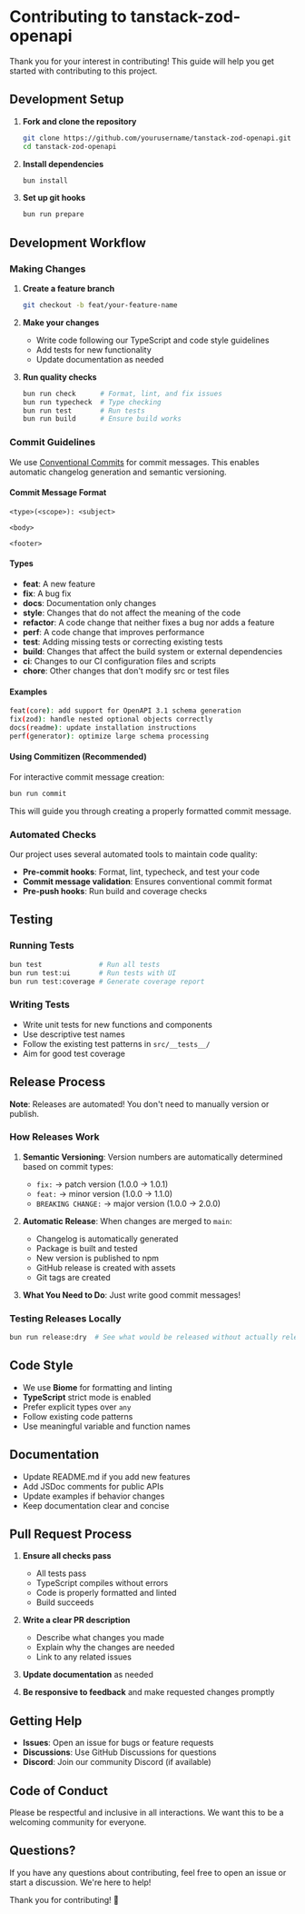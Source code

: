 # Contributing to tanstack-zod-openapi

Thank you for your interest in contributing! This guide will help you get started with contributing to this project.

## Development Setup

1. **Fork and clone the repository**
   ```bash
   git clone https://github.com/yourusername/tanstack-zod-openapi.git
   cd tanstack-zod-openapi
   ```

2. **Install dependencies**
   ```bash
   bun install
   ```

3. **Set up git hooks**
   ```bash
   bun run prepare
   ```

## Development Workflow

### Making Changes

1. **Create a feature branch**
   ```bash
   git checkout -b feat/your-feature-name
   ```

2. **Make your changes**
   - Write code following our TypeScript and code style guidelines
   - Add tests for new functionality
   - Update documentation as needed

3. **Run quality checks**
   ```bash
   bun run check      # Format, lint, and fix issues
   bun run typecheck  # Type checking
   bun run test       # Run tests
   bun run build      # Ensure build works
   ```

### Commit Guidelines

We use [Conventional Commits](https://conventionalcommits.org/) for commit messages. This enables automatic changelog generation and semantic versioning.

#### Commit Message Format
```
<type>(<scope>): <subject>

<body>

<footer>
```

#### Types
- **feat**: A new feature
- **fix**: A bug fix
- **docs**: Documentation only changes
- **style**: Changes that do not affect the meaning of the code
- **refactor**: A code change that neither fixes a bug nor adds a feature
- **perf**: A code change that improves performance
- **test**: Adding missing tests or correcting existing tests
- **build**: Changes that affect the build system or external dependencies
- **ci**: Changes to our CI configuration files and scripts
- **chore**: Other changes that don't modify src or test files

#### Examples
```bash
feat(core): add support for OpenAPI 3.1 schema generation
fix(zod): handle nested optional objects correctly
docs(readme): update installation instructions
perf(generator): optimize large schema processing
```

#### Using Commitizen (Recommended)
For interactive commit message creation:
```bash
bun run commit
```

This will guide you through creating a properly formatted commit message.

### Automated Checks

Our project uses several automated tools to maintain code quality:

- **Pre-commit hooks**: Format, lint, typecheck, and test your code
- **Commit message validation**: Ensures conventional commit format
- **Pre-push hooks**: Run build and coverage checks

## Testing

### Running Tests
```bash
bun test              # Run all tests
bun run test:ui       # Run tests with UI
bun run test:coverage # Generate coverage report
```

### Writing Tests
- Write unit tests for new functions and components
- Use descriptive test names
- Follow the existing test patterns in `src/__tests__/`
- Aim for good test coverage

## Release Process

**Note**: Releases are automated! You don't need to manually version or publish.

### How Releases Work

1. **Semantic Versioning**: Version numbers are automatically determined based on commit types:
   - `fix:` → patch version (1.0.0 → 1.0.1)
   - `feat:` → minor version (1.0.0 → 1.1.0)
   - `BREAKING CHANGE:` → major version (1.0.0 → 2.0.0)

2. **Automatic Release**: When changes are merged to `main`:
   - Changelog is automatically generated
   - Package is built and tested
   - New version is published to npm
   - GitHub release is created with assets
   - Git tags are created

3. **What You Need to Do**: Just write good commit messages!

### Testing Releases Locally
```bash
bun run release:dry  # See what would be released without actually releasing
```

## Code Style

- We use **Biome** for formatting and linting
- **TypeScript** strict mode is enabled
- Prefer explicit types over `any`
- Follow existing code patterns
- Use meaningful variable and function names

## Documentation

- Update README.md if you add new features
- Add JSDoc comments for public APIs
- Update examples if behavior changes
- Keep documentation clear and concise

## Pull Request Process

1. **Ensure all checks pass**
   - All tests pass
   - TypeScript compiles without errors
   - Code is properly formatted and linted
   - Build succeeds

2. **Write a clear PR description**
   - Describe what changes you made
   - Explain why the changes are needed
   - Link to any related issues

3. **Update documentation** as needed

4. **Be responsive to feedback** and make requested changes promptly

## Getting Help

- **Issues**: Open an issue for bugs or feature requests
- **Discussions**: Use GitHub Discussions for questions
- **Discord**: Join our community Discord (if available)

## Code of Conduct

Please be respectful and inclusive in all interactions. We want this to be a welcoming community for everyone.

## Questions?

If you have any questions about contributing, feel free to open an issue or start a discussion. We're here to help!

Thank you for contributing! 🚀